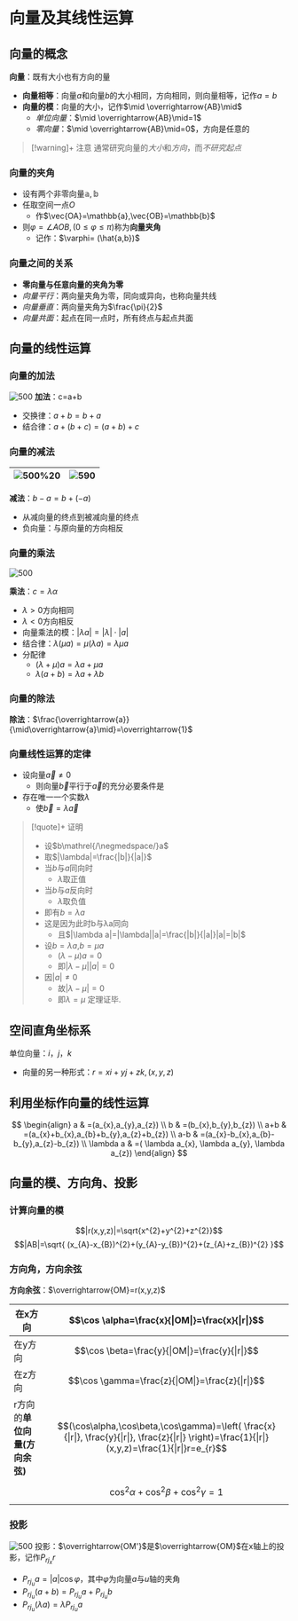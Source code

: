 # 向量及其线性运算

## 向量的概念

**向量**：既有大小也有方向的量
- **向量相等**：向量$a$和向量$b$的大小相同，方向相同，则向量相等，记作$a=b$
- **向量的模**：向量的大小，记作$\mid \overrightarrow{AB}\mid$
	- *单位向量*：$\mid \overrightarrow{AB}\mid=1$
	- *零向量*：$\mid \overrightarrow{AB}\mid=0$，方向是任意的

>[!warning]+ 注意
> 通常研究向量的*大小*和*方向*，而*不研究起点*

### 向量的夹角

- 设有两个非零向量$\mathbb{a},\mathbb{b}$
- 任取空间一点$O$
	- 作$\vec{OA}=\mathbb{a},\vec{OB}=\mathbb{b}$
- 则$\varphi=\angle AOB,(0\leq\varphi\leq\pi)$称为**向量夹角**
	- 记作：$\varphi= (\hat{a,b})$

### 向量之间的关系
- **零向量与任意向量的夹角为零**
- *向量平行*：两向量夹角为零，同向或异向，也称向量共线
- *向量垂直*：两向量夹角为$\frac{\pi}{2}$
- *向量共面*：起点在同一点时，所有终点与起点共面

## 向量的线性运算


### 向量的加法

![500](../../attachment/svg/svg202410070930.svg)
**加法**：c=a+b
- 交换律：$a+b=b+a$
- 结合律：$a+(b+c)=(a+b)+c$

### 向量的减法

| ![500](attachment/svg/svg202410070924.svg)%20 | ![590](attachment/svg/svg202410070935.svg) |
| --------------------------------------------- | ------------------------------------------ |


**减法**：$b-a=b+(-a)$
- 从减向量的终点到被减向量的终点
- 负向量：与原向量的方向相反





### 向量的乘法
![500](../../attachment/svg/svg202410070931.svg)

**乘法**：$c=\lambda\alpha$
- $\lambda>0$方向相同
- $\lambda<0$方向相反
- 向量乘法的模：$|\lambda a|=|\lambda|\cdot|a|$
- 结合律：$\lambda(\mu a)=\mu(\lambda a)=\lambda \mu a$
- 分配律
	- $(\lambda+\mu)a=\lambda a+\mu a$
	- $\lambda(a+b)=\lambda a+\lambda b$


### 向量的除法

**除法**：$\frac{\overrightarrow{a}}{\mid\overrightarrow{a}\mid}=\overrightarrow{1}$

### 向量线性运算的定律

- 设向量$\overrightarrow{a}\neq 0$
	- 则向量$\overrightarrow{b}$平行于$\overrightarrow{a}$的充分必要条件是
- 存在唯一一个实数$\lambda$
	- 使$\overrightarrow{b}=\lambda \overrightarrow{a}$

>[!quote]+ 证明
> - 设$b\mathrel{/\negmedspace/}a$
> - 取$|\lambda|=\frac{|b|}{|a|}$
> - 当$b$与$a$同向时
> 	- $\lambda$取正值
> - 当$b$与$a$反向时
> 	- $\lambda$取负值
> - 即有$b=\lambda a$
> - 这是因为此时b与λa同向
> 	- 且$|\lambda a|=|\lambda||a|=\frac{|b|}{|a|}|a|=|b|$
> - 设$b=\lambda a$,$b=\mu a$
> 	- $(\lambda-\mu)a=0$
> 	- 即$|\lambda-\mu||a|=0$
> - 因$|a|\neq0$
> 	- 故$|\lambda-\mu|=0$
> 	- 即$\lambda=\mu$
定理证毕.


## 空间直角坐标系

单位向量：$i$，$j$，$k$
- 向量的另一种形式：$r=xi+yj+zk ,(x,y,z)$

## 利用坐标作向量的线性运算

$$
\begin{align}
a & =(a_{x},a_{y},a_{z}) \\
b & =(b_{x},b_{y},b_{z}) \\
a+b & =(a_{x}+b_{x},a_{b}+b_{y},a_{z}+b_{z})  \\
a-b & =(a_{x}-b_{x},a_{b}-b_{y},a_{z}-b_{z})  \\
\lambda a & =( \lambda a_{x}, \lambda a_{y}, \lambda a_{z})
\end{align}
$$

## 向量的模、方向角、投影

### 计算向量的模

$$|r(x,y,z)|=\sqrt{x^{2}+y^{2}+z^{2}}$$
$$|AB|=\sqrt{ (x_{A}-x_{B})^{2}+(y_{A}-y_{B})^{2}+(z_{A}+z_{B})^{2} }$$

### 方向角，方向余弦

**方向余弦**：$\overrightarrow{OM}=r(x,y,z)$

| 在x方向               | $$\cos \alpha=\frac{x}{\|OM\|}=\frac{x}{\|r\|}$$                                                                                                      |
| ------------------ | ----------------------------------------------------------------------------------------------------------------------------------------------------- |
| 在y方向               | $$\cos \beta=\frac{y}{\|OM\|}=\frac{y}{\|r\|}$$                                                                                                       |
| 在z方向               | $$\cos \gamma=\frac{z}{\|OM\|}=\frac{z}{\|r\|}$$                                                                                                      |
| r方向的**单位向量(方向余弦)** | $$(\cos\alpha,\cos\beta,\cos\gamma)=\left( \frac{x}{\|r\|}, \frac{y}{\|r\|}, \frac{z}{\|r\|}  \right)=\frac{1}{\|r\|}(x,y,z)=\frac{1}{\|r\|}r=e_{r}$$ |
|                    | $$\cos ^{2}\alpha+\cos ^{2}\beta+\cos ^{2}\gamma=1$$                                                                                                  |

### 投影

![500](../../attachment/svg/svg202410070938.svg)
投影：$\overrightarrow{OM'}$是$\overrightarrow{OM}$在x轴上的投影，记作$P_{rj_{x}}r$
- $P_{rj_{u}}a=|a|\cos\varphi$，其中$\varphi$为向量$a$与$u$轴的夹角
- $P_{rj_{u}}(a+b)=P_{rj_{u}}a+P_{rj_{u}}b$
- $P_{rj_{u}}(\lambda a)=\lambda P_{rj_{u}}a$
